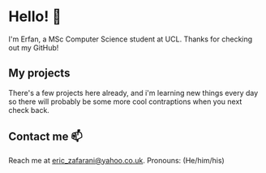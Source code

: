 # Hello! 👋

I'm Erfan, a MSc Computer Science student at UCL. Thanks for checking out my GitHub!

## My projects 

There's a few projects here already, and i'm learning new things every day so there will probably be some more cool contraptions when you next check back. 

## Contact me 📫 

Reach me at eric_zafarani@yahoo.co.uk. 
Pronouns: (He/him/his)

<!--
**TketEZ/tketEZ** is a ✨ _special_ ✨ repository because its `README.md` (this file) appears on your GitHub profile.

Here are some ideas to get you started:

- 🔭 I’m currently working on ...
- 🌱 I’m currently learning ...
- 👯 I’m looking to collaborate on ...
- 🤔 I’m looking for help with ...
- 💬 Ask me about ...
- 📫 How to reach me: ...
- 😄 Pronouns: ...
- ⚡ Fun fact: ...
-->
